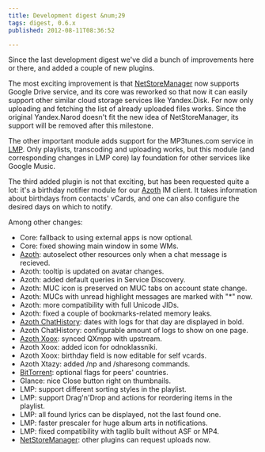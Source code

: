 ```yaml
---
title: Development digest &num;29
tags: digest, 0.6.x
published: 2012-08-11T08:36:52

---
```


Since the last development digest we've did a bunch of improvements here
or there, and added a couple of new plugins.

The most exciting improvement is that
[NetStoreManager](/plugins-netstoremanager) now supports Google Drive
service, and its core was reworked so that now it can easily support
other similar cloud storage services like Yandex.Disk. For now only
uploading and fetching the list of already uploaded files works. Since
the original Yandex.Narod doesn't fit the new idea of NetStoreManager,
its support will be removed after this milestone.

The other important module adds support for the MP3tunes.com service in
[LMP](/plugins-lmp). Only playlists, transcoding and uploading works,
but this module (and corresponding changes in LMP core) lay foundation
for other services like Google Music.

The third added plugin is not that exciting, but has been requested
quite a lot: it's a birthday notifier module for our
[Azoth](/plugins-azoth) IM client. It takes information about birthdays
from contacts' vCards, and one can also configure the desired days on
which to notify.

Among other changes:

- Core: fallback to using external apps is now optional.
- Core: fixed showing main window in some WMs.
- [Azoth](/plugins-azoth): autoselect other resources only when a chat
  message is recieved.
- Azoth: tooltip is updated on avatar changes.
- Azoth: added default queries in Service Discovery.
- Azoth: MUC icon is preserved on MUC tabs on account state change.
- Azoth: MUCs with unread highlight messages are marked with "\*" now.
- Azoth: more compatibility with full Unicode JIDs.
- Azoth: fixed a couple of bookmarks-related memory leaks.
- [Azoth ChatHistory](/plugins-azoth-chathistory): dates with logs for
  that day are displayed in bold.
- Azoth ChatHistory: configurable amount of logs to show on one page.
- [Azoth Xoox](/plugins-azoth-xoox): synced QXmpp with upstream.
- Azoth Xoox: added icon for odnoklassniki.
- Azoth Xoox: birthday field is now editable for self vcards.
- Azoth Xtazy: added /np and /sharesong commands.
- [BitTorrent](/plugins-bittorrent): optional flags for
  peers' countries.
- Glance: nice Close button right on thumbnails.
- LMP: support different sorting styles in the playlist.
- LMP: support Drag'n'Drop and actions for reordering items in
  the playlist.
- LMP: all found lyrics can be displayed, not the last found one.
- LMP: faster prescaler for huge album arts in notifications.
- LMP: fixed compatibility with taglib built without ASF or MP4.
- [NetStoreManager](/plugins-netstoremanager): other plugins can
  request uploads now.
